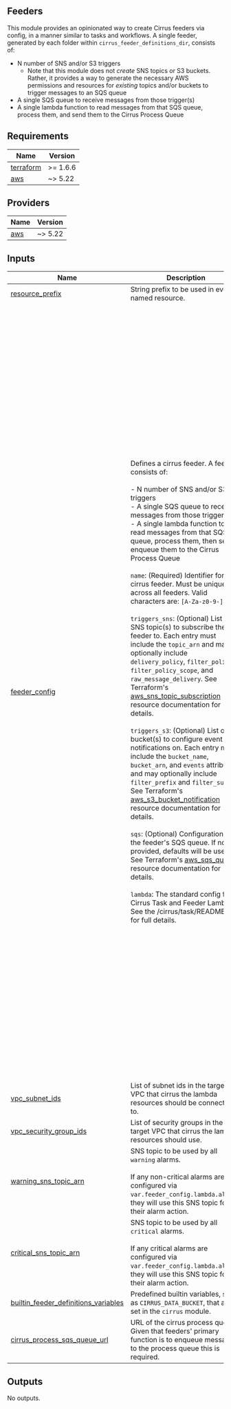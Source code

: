## Feeders

This module provides an opinionated way to create Cirrus feeders via config, in a manner similar to tasks and workflows.  A single feeder, generated by each folder within `cirrus_feeder_definitions_dir`, consists of:

- N number of SNS and/or S3 triggers
  - Note that this module does not *create* SNS topics or S3 buckets. Rather, it provides a way to generate the necessary AWS permissions and resources for *existing* topics and/or buckets to trigger messages to an SQS queue
- A single SQS queue to receive messages from those trigger(s)
- A single lambda function to read messages from that SQS queue, process them, and send them to the Cirrus Process Queue


<!-- BEGIN_TF_DOCS -->
## Requirements

| Name | Version |
|------|---------|
| <a name="requirement_terraform"></a> [terraform](#requirement\_terraform) | >= 1.6.6 |
| <a name="requirement_aws"></a> [aws](#requirement\_aws) | ~> 5.22 |

## Providers

| Name | Version |
|------|---------|
| <a name="provider_aws"></a> [aws](#provider\_aws) | ~> 5.22 |

## Inputs

| Name | Description | Type | Default | Required |
|------|-------------|------|---------|:--------:|
| <a name="input_resource_prefix"></a> [resource\_prefix](#input\_resource\_prefix) | String prefix to be used in every named resource. | `string` | n/a | yes |
| <a name="input_feeder_config"></a> [feeder\_config](#input\_feeder\_config) | Defines a cirrus feeder. A feeder consists of:<br/><br/>- N number of SNS and/or S3 triggers<br/>- A single SQS queue to receive messages from those trigger(s)<br/>- A single lambda function to read messages from that SQS queue, process them, then send enqueue them to the Cirrus Process Queue<br/><br/>`name`: (Required) Identifier for the cirrus feeder. Must be unique across all feeders. Valid characters are: `[A-Za-z0-9-]`.<br/><br/>`triggers_sns`: (Optional) List of SNS topic(s) to subscribe the feeder to. Each entry must include the `topic_arn` and may optionally include `delivery_policy`, `filter_policy`, `filter_policy_scope`, and `raw_message_delivery`. See Terraform's [aws\_sns\_topic\_subscription](https://registry.terraform.io/providers/hashicorp/aws/latest/docs/resources/sns_topic_subscription) resource documentation for details.<br/><br/>`triggers_s3`: (Optional) List of S3 bucket(s) to configure event notifications on. Each entry must include the `bucket_name`, `bucket_arn`, and `events` attributes, and may optionally include `filter_prefix` and `filter_suffix`. See Terraform's [aws\_s3\_bucket\_notification](https://registry.terraform.io/providers/hashicorp/aws/latest/docs/resources/s3_bucket_notification) resource documentation for details.<br/><br/>`sqs`: (Optional) Configuration for the feeder's SQS queue. If not provided, defaults will be used. See Terraform's [aws\_sqs\_queue](https://registry.terraform.io/providers/hashicorp/aws/latest/docs/resources/sqs_queue) resource documentation for details.<br/><br/>`lambda`: The standard config for Cirrus Task and Feeder Lambdas. See the /cirrus/task/README.md for full details. | <pre>object({<br/>    name = string<br/><br/>    triggers_sns = optional(list(object({<br/>      topic_arn            = string<br/>      delivery_policy      = optional(string)<br/>      filter_policy        = optional(string)<br/>      filter_policy_scope  = optional(string)<br/>      raw_message_delivery = optional(bool)<br/>    })))<br/><br/>    triggers_s3 = optional(list(object({<br/>      bucket_name   = string<br/>      bucket_arn    = string<br/>      events        = list(string)<br/>      filter_prefix = optional(string)<br/>      filter_suffix = optional(string)<br/>    })))<br/><br/>    sqs = optional(object({<br/>      delay_seconds              = optional(number)<br/>      max_message_size           = optional(number)<br/>      message_retention_seconds  = optional(number)<br/>      receive_wait_time_seconds  = optional(number)<br/>      visibility_timeout_seconds = optional(number)<br/>      max_receive_count          = optional(number)<br/>    }))<br/><br/>    lambda = optional(object({<br/>      description               = optional(string)<br/>      ecr_image_uri             = optional(string)<br/>      resolve_ecr_tag_to_digest = optional(bool)<br/>      filename                  = optional(string)<br/>      image_config = optional(object({<br/>        command           = optional(list(string))<br/>        entry_point       = optional(list(string))<br/>        working_directory = optional(string)<br/>      }))<br/>      s3_bucket       = optional(string)<br/>      s3_key          = optional(string)<br/>      handler         = optional(string)<br/>      runtime         = optional(string)<br/>      timeout_seconds = optional(number)<br/>      memory_mb       = optional(number)<br/>      publish         = optional(bool)<br/>      architectures   = optional(list(string))<br/>      env_vars        = optional(map(string))<br/>      vpc_enabled     = optional(bool)<br/>      role_statements = optional(list(object({<br/>        sid           = string<br/>        effect        = string<br/>        actions       = list(string)<br/>        resources     = list(string)<br/>        not_actions   = optional(list(string))<br/>        not_resources = optional(list(string))<br/>        condition = optional(object({<br/>          test     = string<br/>          variable = string<br/>          values   = list(string)<br/>        }))<br/>        principals = optional(object({<br/>          type        = string<br/>          identifiers = list(string)<br/>        }))<br/>        not_principals = optional(object({<br/>          type        = string<br/>          identifiers = list(string)<br/>        }))<br/>      })))<br/>      alarms = optional(list(object({<br/>        critical            = bool<br/>        statistic           = string<br/>        metric_name         = string<br/>        comparison_operator = string<br/>        threshold           = number<br/>        period              = optional(number, 60)<br/>        evaluation_periods  = optional(number, 5)<br/>      })))<br/>    }))<br/>    #~~~~~~~~~~~~~~~~~~~~~~~~~~~~~~~~~~~~~~~~~~~~~~~~~~<br/>  })</pre> | n/a | yes |
| <a name="input_vpc_subnet_ids"></a> [vpc\_subnet\_ids](#input\_vpc\_subnet\_ids) | List of subnet ids in the target VPC that cirrus the lambda resources should be connected to. | `list(string)` | n/a | yes |
| <a name="input_vpc_security_group_ids"></a> [vpc\_security\_group\_ids](#input\_vpc\_security\_group\_ids) | List of security groups in the target VPC that cirrus the lambda resources should use. | `list(string)` | n/a | yes |
| <a name="input_warning_sns_topic_arn"></a> [warning\_sns\_topic\_arn](#input\_warning\_sns\_topic\_arn) | SNS topic to be used by all `warning` alarms.<br/><br/>If any non-critical alarms are configured via `var.feeder_config.lambda.alarms`, they will use this SNS topic for their alarm action. | `string` | `null` | no |
| <a name="input_critical_sns_topic_arn"></a> [critical\_sns\_topic\_arn](#input\_critical\_sns\_topic\_arn) | SNS topic to be used by all `critical` alarms.<br/><br/>If any critical alarms are configured via `var.feeder_config.lambda.alarms`, they will use this SNS topic for their alarm action. | `string` | `null` | no |
| <a name="input_builtin_feeder_definitions_variables"></a> [builtin\_feeder\_definitions\_variables](#input\_builtin\_feeder\_definitions\_variables) | Predefined builtin variables, such as `CIRRUS_DATA_BUCKET`, that are set in the `cirrus` module. | `map(string)` | `{}` | no |
| <a name="input_cirrus_process_sqs_queue_url"></a> [cirrus\_process\_sqs\_queue\_url](#input\_cirrus\_process\_sqs\_queue\_url) | URL of the cirrus process queue. Given that feeders' primary function is to enqueue messages to the process queue this is required. | `string` | n/a | yes |

## Outputs

No outputs.
<!-- END_TF_DOCS -->